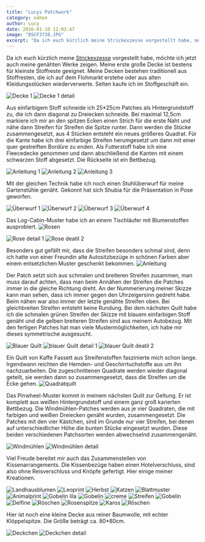 ```yaml
---
title: "Lucys Patchwork"
category: nähen
author: Lucy
date: 2016-01-10 12:03:47
image: "DSCF3738.JPG"
excerpt: "Da ich euch kürzlich meine Strickexzesse vorgestellt habe, möchte ich jetzt auch meine genähten Werke zeigen."
---
```


Da ich euch kürzlich meine [Strickexzesse](http://flauschiversum.de/2015/12/lucys-strickwahnsinn/) vorgestellt habe, möchte ich jetzt auch meine genähten Werke zeigen. Meine erste große Decke ist bestens für kleinste Stoffreste geeignet. Meine Decken bestehen traditionell aus Stoffresten, die ich auf dem Flohmarkt erstehe oder aus alten Kleidungsstücken wiederverwerte. Selten kaufe ich im Stoffgeschäft ein. 

![Decke 1](DSCF2047.JPG)
![Decke 1 detail](DSCF2048.JPG)

Aus einfarbigem Stoff schneide ich 25*25cm Patches als Hintergrundstoff zu, die ich dann diagonal zu Dreiecken schneide. Bei maximal 12,5cm markiere ich mir an den spitzen Ecken einen Strich für die erste Naht und nähe dann Streifen für Streifen die Spitze runter. Dann werden die Stücke zusammengesetzt, aus 4 Stücken entsteht ein neues größeres Quadrat. Für die Kante habe ich drei einfarbige Streifen herumgesetzt um dann mit einer quer gestreiften Bordüre zu enden. Als Futterstoff habe ich eine Fleecedecke genommen und dann abschließend die Kanten mit einem schwarzen Stoff abgesetzt. Die Rückseite ist ein Bettbezug.

![Anleitung 1](DSCF2050.JPG)
![Anleitung 2](DSCF2051.JPG)
![Anleitung 3](DSCF2052.JPG)

Mit der gleichen Technik habe ich noch einen Stuhlüberwurf für meine Gartenstühle genäht. Gekonnt hat sich Shubia für die Präsentation in Pose geworfen.

![Überwurf 1](DSCF3735.JPG)
![Überwurf 2](DSCF3736.JPG)
![Überwurf 3](DSCF3737.JPG)
![Überwurf 4](DSCF3738.JPG)


Das Log-Cabin-Muster habe ich an einem Tischläufer mit Blumenstoffen ausprobiert. 
![Rosen](DSCF2507.JPG)

![Rose detail 1](DSCF2508.JPG)
![Rose deatil 2](DSCF2509.JPG)

Besonders gut gefällt mir, dass die Streifen besonders schmal sind, denn ich hatte von einer Freundin alte Autositzbezüge in schönen Farben aber einem entsetzlichen Muster geschenkt bekommen. 
![Anleitung](DSCF2372.JPG)

Der Patch setzt sich aus schmalen und breiteren Streifen zusammen, man muss darauf achten, dass man beim Annähen der Streifen die Patches immer in die gleiche Richtung dreht. An der Nummerierung meiner Skizze kann man sehen, dass ich immer gegen den Uhrzeigersinn gedreht habe. Beim nähen war also immer der letzte genähte Streifen oben. Bei gleichbreiten Streifen entsteht keine Rundung. Bei dem nächsten Quilt habe ich die schmalen grünen Streifen der Skizze mit blauem einfarbigen Stoff genäht und die gelben breiteren Streifen sind aus meinem Autobezug. Mit den fertigen Patches hat man viele Mustermöglichkeiten, ich habe mir dieses symmetrische ausgesucht.

![Blauer Quilt](DSCF2503.JPG)
![blauer Quilt detail 1](DSCF2505.JPG)
![blauer Quilt deatil 2](DSCF2506.JPG)


Ein Quilt von Kaffe Fassett aus Streifenstoffen faszinierte mich schon lange. Irgendwann reichten die Hemden- und Geschirrtuchstoffe aus um ihn nachzuarbeiten. Die zugeschnittenen Quadrate werden wieder diagonal geteilt, sie werden dann so zusammengesetzt, dass die Streifen um die Ecke gehen.
![Quadratquilt](DSCF2510.JPG)


Das Pinwheel-Muster kommt in meinem nächsten Quilt zur Geltung. Er ist komplett aus weißen Hintergrundstoff und einem ganz groß karierten Bettbezug. Die Windmühlen-Patches werden aus je vier Quadraten, die mit farbigen und weißen Dreiecken genäht wurden, zusammengesetzt. Die Patches mit den vier Kästchen, sind im Grunde nur vier Streifen, bei denen auf unterschiedlicher Höhe die bunten Stücke eingesetzt wurden. Diese beiden verschiedenen Patchsorten werden abwechselnd zusammengenäht.

![Windmühlen](DSCF2511.JPG)
![Windmühlen detail](DSCF2512.JPG)


Viel Freude bereitet mir auch das Zusammenstellen von Kissenarrangements. Die Kissenbezüge haben einen Hotelverschluss, sind also ohne Reisverschluss und Knöpfe gefertigt. Hier einige meiner Kreationen.

![Landhausblumen](DSCF1590.JPG)
![Leoprint](DSCF1592.JPG)
![Herbst](DSCF1594.JPG)
![Katzen](DSCF1595.JPG)
![Blattmuster](DSCF1597.JPG)
![Animalprint](DSCF1599.JPG)
![Gobelin lila](DSCF1600.JPG)
![Gobelin](DSCF1601.JPG)
![creme](DSCF1602.JPG)
![Streifen](DSCF1606.JPG)
![Gobelin](DSCF1608.JPG)
![Delfine](DSCF1596.JPG)
![Röschen](DSCF1603.JPG)
![Rosenspitze](DSCF1607.JPG)
![Karos](DSCF1609.JPG)
![Röschen](DSCF1603.JPG)


Hier ist noch eine kleine Decke aus reiner Baumwolle, mit echter Klöppelspitze. Die Größe beträgt ca. 80*80cm.

![Deckchen](DSCF1587.JPG)
![Deckchen detail](DSCF1588.JPG)





